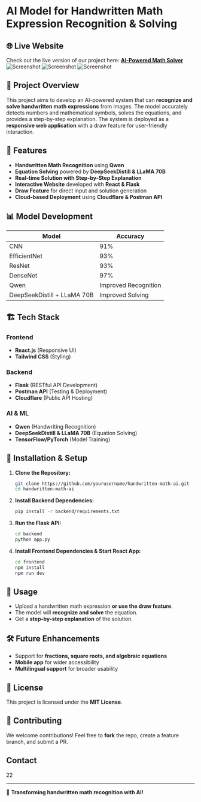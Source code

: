 # AI Model for Handwritten Math Expression Recognition & Solving

## 🌐 Live Website
Check out the live version of our project here: **[AI-Powered Math Solver](https://v0-ai-powered-math-theme.vercel.app/)**
![Screenshot](assets/Website_home.jpg)
![Screenshot](assets/Draw_equation.jpg)
![Screenshot](assets/Upload_image.jpg)


## 🚀 Project Overview
This project aims to develop an AI-powered system that can **recognize and solve handwritten math expressions** from images. The model accurately detects numbers and mathematical symbols, solves the equations, and provides a step-by-step explanation. The system is deployed as a **responsive web application** with a draw feature for user-friendly interaction.

## 🎯 Features
- **Handwritten Math Recognition** using **Qwen**
- **Equation Solving** powered by **DeepSeekDistill & LLaMA 70B**
- **Real-time Solution with Step-by-Step Explanation**
- **Interactive Website** developed with **React & Flask**
- **Draw Feature** for direct input and solution generation
- **Cloud-based Deployment** using **Cloudflare & Postman API**

## 📊 Model Development
| Model | Accuracy |
|--------|----------|
| CNN | 91% |
| EfficientNet | 93% |
| ResNet | 93% |
| DenseNet | 97% |
| Qwen | Improved Recognition |
| DeepSeekDistill + LLaMA 70B | Improved Solving |

## 🏗️ Tech Stack
### **Frontend**
- **React.js** (Responsive UI)
- **Tailwind CSS** (Styling)

### **Backend**
- **Flask** (RESTful API Development)
- **Postman API** (Testing & Deployment)
- **Cloudflare** (Public API Hosting)

### **AI & ML**
- **Qwen** (Handwriting Recognition)
- **DeepSeekDistill & LLaMA 70B** (Equation Solving)
- **TensorFlow/PyTorch** (Model Training)

## 🔧 Installation & Setup
1. **Clone the Repository:**
   ```bash
   git clone https://github.com/yourusername/handwritten-math-ai.git
   cd handwritten-math-ai
   ```
2. **Install Backend Dependencies:**
   ```bash
   pip install -r backend/requirements.txt
   ```
3. **Run the Flask API:**
   ```bash
   cd backend
   python app.py
   ```
4. **Install Frontend Dependencies & Start React App:**
   ```bash
   cd frontend
   npm install
   npm run dev
   ```

## 🚀 Usage
- Upload a handwritten math expression **or use the draw feature**.
- The model will **recognize and solve** the equation.
- Get a **step-by-step explanation** of the solution.





## 🛠️ Future Enhancements
- Support for **fractions, square roots, and algebraic equations**
- **Mobile app** for wider accessibility
- **Multilingual support** for broader usability

## 📜 License
This project is licensed under the **MIT License**.

## 🤝 Contributing
We welcome contributions! Feel free to **fork** the repo, create a feature branch, and submit a PR.

## Contact
22


---
🚀 **Transforming handwritten math recognition with AI!**
